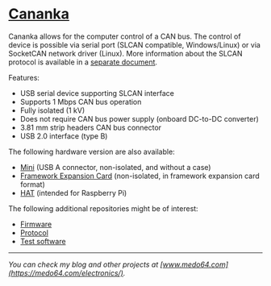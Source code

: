 [Cananka](https://medo64.com/cananka/)
======================================

Cananka allows for the computer control of a CAN bus. The control of device is
possible via serial port (SLCAN compatible, Windows/Linux) or via SocketCAN
network driver (Linux). More information about the SLCAN protocol is available
in a [separate document](PROTOCOL.md).

Features:
* USB serial device supporting SLCAN interface
* Supports 1 Mbps CAN bus operation
* Fully isolated (1 kV)
* Does not require CAN bus power supply (onboard DC-to-DC converter)
* 3.81 mm strip headers CAN bus connector
* USB 2.0 interface (type B)

The following hardware version are also available:
* [Mini](https://github.com/medo64/CanankaMini) (USB A connector, non-isolated, and without a case)
* [Framework Expansion Card](https://github.com/medo64/CanankaFEC) (non-isolated, in framework expansion card format)
* [HAT](https://github.com/medo64/CanankaHAT) (intended for Raspberry Pi)

The following additional repositories might be of interest:
* [Firmware](https://github.com/medo64/Cananka.Firmware)
* [Protocol](https://github.com/medo64/Cananka.Firmware/blob/main/PROTOCOL.md)
* [Test software](https://github.com/medo64/Cananka.Software)


---
*You can check my blog and other projects at [www.medo64.com](https://medo64.com/electronics/).*
